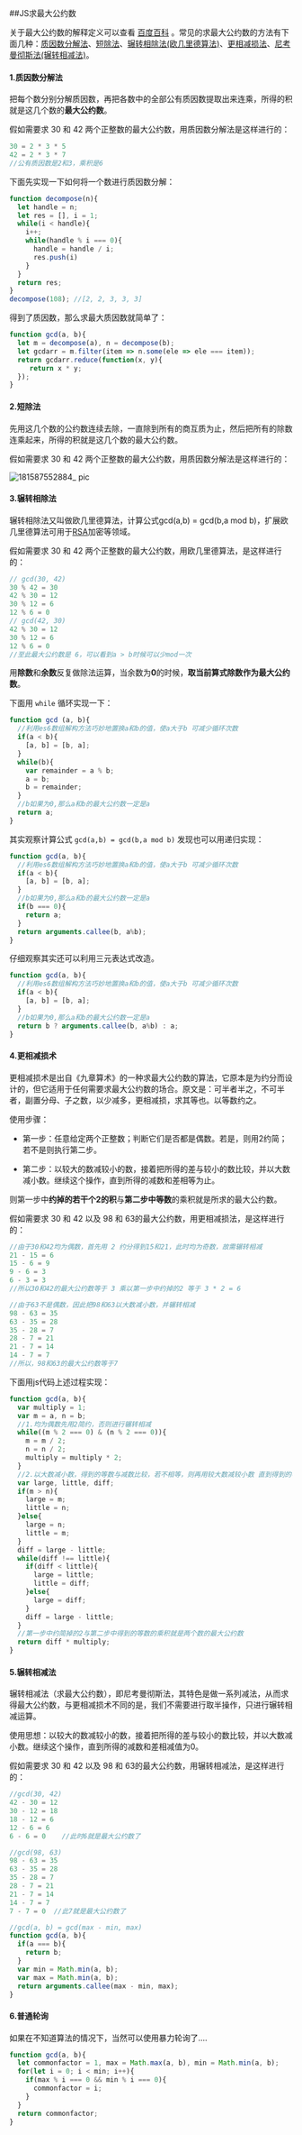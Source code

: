 ##JS求最大公约数

关于最大公约数的解释定义可以查看 [百度百科]([https://baike.baidu.com/item/%E6%9C%80%E5%A4%A7%E5%85%AC%E7%BA%A6%E6%95%B0/869308?fr=aladdin#1](https://baike.baidu.com/item/最大公约数/869308?fr=aladdin#1)) 。常见的求最大公约数的方法有下面几种：[质因数分解法](https://baike.baidu.com/item/质因数分解)、[短除法](https://baike.baidu.com/item/短除法/3640958)、[辗转相除法(欧几里德算法)](https://baike.baidu.com/item/辗转相除法/4625352)、[更相减损法](https://baike.baidu.com/item/更相减损法/10277459)、[尼考曼彻斯法(辗转相减法)](https://baike.baidu.com/item/尼考曼彻斯法)。

#### 1.质因数分解法

把每个数分别分解质因数，再把各数中的全部公有质因数提取出来连乘，所得的积就是这几个数的**最大公约数**。

假如需要求 30 和 42 两个正整数的最大公约数，用质因数分解法是这样进行的：

```javascript
30 = 2 * 3 * 5
42 = 2 * 3 * 7
//公有质因数是2和3，乘积是6
```

下面先实现一下如何将一个数进行质因数分解：

```javascript
function decompose(n){
  let handle = n;
  let res = [], i = 1;
  while(i < handle){
    i++;
    while(handle % i === 0){
      handle = handle / i;
      res.push(i)
    }
  }
  return res;
}
decompose(108); //[2, 2, 3, 3, 3]
```

得到了质因数，那么求最大质因数就简单了：

```javascript
function gcd(a, b){
  let m = decompose(a), n = decompose(b);
  let gcdarr = m.filter(item => n.some(ele => ele === item));
  return gcdarr.reduce(function(x, y){
     return x * y;
  }); 
}
```

#### 2.短除法

先用这几个数的公约数连续去除，一直除到所有的商互质为止，然后把所有的除数连乘起来，所得的积就是这几个数的最大公约数。

假如需要求 30 和 42 两个正整数的最大公约数，用质因数分解法是这样进行的：

![181587552884_ pic](https://user-images.githubusercontent.com/10781715/79973849-dc269e00-84ca-11ea-9219-8a0889c27bcd.jpg)

#### 3.辗转相除法

辗转相除法又叫做欧几里德算法，计算公式gcd(a,b) = gcd(b,a mod b)，扩展欧几里德算法可用于[RSA](https://baike.baidu.com/item/RSA)加密等领域。

假如需要求 30 和 42 两个正整数的最大公约数，用欧几里德算法，是这样进行的：

```javascript
// gcd(30, 42)								
30 % 42 = 30                    
42 % 30 = 12										
30 % 12 = 6											
12 % 6 = 0
// gcd(42, 30)
42 % 30 = 12
30 % 12 = 6
12 % 6 = 0
//至此最大公约数是 6，可以看到a > b时候可以少mod一次
```

用**除数**和**余数**反复做除法运算，当余数为**0**的时候，**取当前算式除数作为最大公约数**。

下面用 `while` 循环实现一下：

```javascript
function gcd (a, b){
  //利用es6数组解构方法巧妙地置换a和b的值，使a大于b 可减少循环次数
  if(a < b){
    [a, b] = [b, a];
  }
  while(b){
    var remainder = a % b;
    a = b;
    b = remainder;
  }
  //b如果为0,那么a和b的最大公约数一定是a
  return a; 
}
```

其实观察计算公式 `gcd(a,b) = gcd(b,a mod b)` 发现也可以用递归实现：

```javascript
function gcd(a, b){
  //利用es6数组解构方法巧妙地置换a和b的值，使a大于b 可减少循环次数
  if(a < b){
    [a, b] = [b, a];
  }
  //b如果为0,那么a和b的最大公约数一定是a
  if(b === 0){
    return a;
  }
  return arguments.callee(b, a%b);
}
```

仔细观察其实还可以利用三元表达式改造。

```javascript
function gcd(a, b){
  //利用es6数组解构方法巧妙地置换a和b的值，使a大于b 可减少循环次数
  if(a < b){
    [a, b] = [b, a];
  }
  //b如果为0,那么a和b的最大公约数一定是a
  return b ? arguments.callee(b, a%b) : a;
}
```

#### 4.更相减损术

更相减损术是出自《九章算术》的一种求最大公约数的算法，它原本是为约分而设计的，但它适用于任何需要求最大公约数的场合。原文是：可半者半之，不可半者，副置分母、子之数，以少减多，更相减损，求其等也。以等数约之。

使用步骤：

- 第一步：任意给定两个正整数；判断它们是否都是偶数。若是，则用2约简；若不是则执行第二步。

- 第二步：以较大的数减较小的数，接着把所得的差与较小的数比较，并以大数减小数。继续这个操作，直到所得的减数和差相等为止。

则第一步中**约掉的若干个2的积**与**第二步中等数**的乘积就是所求的最大公约数。

假如需要求 30 和 42 以及 98 和 63的最大公约数，用更相减损法，是这样进行的：

```javascript
//由于30和42均为偶数，首先用 2 约分得到15和21，此时均为奇数，故需辗转相减
21 - 15 = 6
15 - 6 = 9
9 - 6 = 3
6 - 3 = 3
//所以30和42的最大公约数等于 3 乘以第一步中约掉的2 等于 3 * 2 = 6

//由于63不是偶数，因此把98和63以大数减小数，并辗转相减
98 - 63 = 35
63 - 35 = 28
35 - 28 = 7
28 - 7 = 21
21 - 7 = 14
14 - 7 = 7
//所以，98和63的最大公约数等于7
```

下面用js代码上述过程实现：

```javascript
function gcd(a, b){
  var multiply = 1;
  var m = a, n = b;
  //1.均为偶数先用2简约，否则进行辗转相减
  while((m % 2 === 0) & (n % 2 === 0)){
  	m = m / 2;
    n = n / 2;
    multiply = multiply * 2;
  }
  //2.以大数减小数，得到的等数与减数比较，若不相等，则再用较大数减较小数 直到得到的等数与减数相等
  var large, little, diff;
  if(m > n){
    large = m;
    little = n;
  }else{
    large = n;
    little = m;
  }
  diff = large - little;
  while(diff !== little){
    if(diff < little){
      large = little;
      little = diff;
    }else{
      large = diff;
    }
    diff = large - little;
  }
  //第一步中约简掉的2与第二步中得到的等数的乘积就是两个数的最大公约数
  return diff * multiply;
}
```

#### 5.辗转相减法

辗转相减法（求最大公约数），即尼考曼彻斯法，其特色是做一系列减法，从而求得最大公约数，与更相减损术不同的是，我们不需要进行取半操作，只进行辗转相减运算。

使用思想：以较大的数减较小的数，接着把所得的差与较小的数比较，并以大数减小数。继续这个操作，直到所得的减数和差相减值为0。

假如需要求 30 和 42 以及 98 和 63的最大公约数，用辗转相减法，是这样进行的：

```javascript
//gcd(30, 42)									
42 - 30 = 12									
30 - 12 = 18									
18 - 12 = 6										
12 - 6 = 6										
6 - 6 = 0	 //此时6就是最大公约数了

//gcd(98, 63)			
98 - 63 = 35                   
63 - 35 = 28	
35 - 28 = 7
28 - 7 = 21
21 - 7 = 14
14 - 7 = 7
7 - 7 = 0  //此7就是最大公约数了
```

```javascript
//gcd(a, b) = gcd(max - min, max)
function gcd(a, b){
  if(a === b){
    return b;
  }
  var min = Math.min(a, b);  
  var max = Math.min(a, b);
  return arguments.callee(max - min, max);
}
```

#### 6.普通轮询

如果在不知道算法的情况下，当然可以使用暴力轮询了....

```javascript
function gcd(a, b){
  let commonfactor = 1, max = Math.max(a, b), min = Math.min(a, b);
  for(let i = 0; i < min; i++){
    if(max % i === 0 && min % i === 0){
      commonfactor = i;
    }
  }
  return commonfactor;
}
```

